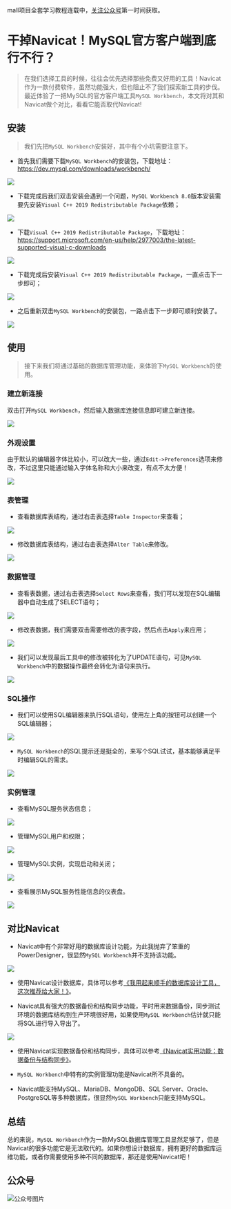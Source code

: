 mall项目全套学习教程连载中，[关注公众号](#公众号)第一时间获取。

# 干掉Navicat！MySQL官方客户端到底行不行？

> 在我们选择工具的时候，往往会优先选择那些免费又好用的工具！Navicat作为一款付费软件，虽然功能强大，但也阻止不了我们探索新工具的步伐。最近体验了一把MySQL的官方客户端工具`MySQL Workbench`，本文将对其和Navicat做个对比，看看它能否取代Navicat!

## 安装

> 我们先把`MySQL Workbench`安装好，其中有个小坑需要注意下。

- 首先我们需要下载`MySQL Workbench`的安装包，下载地址：https://dev.mysql.com/downloads/workbench/

![](../images/mysql_workbench_01.png)

- 下载完成后我们双击安装会遇到一个问题，`MySQL Workbench 8.0`版本安装需要先安装`Visual C++ 2019 Redistributable Package`依赖；

![](../images/mysql_workbench_02.png)

- 下载`Visual C++ 2019 Redistributable Package`，下载地址：https://support.microsoft.com/en-us/help/2977003/the-latest-supported-visual-c-downloads

![](../images/mysql_workbench_03.png)

- 下载完成后安装`Visual C++ 2019 Redistributable Package`，一直点击下一步即可；

![](../images/mysql_workbench_04.png)

- 之后重新双击`MySQL Workbench`的安装包，一路点击下一步即可顺利安装了。

![](../images/mysql_workbench_05.png)

## 使用

> 接下来我们将通过基础的数据库管理功能，来体验下`MySQL Workbench`的使用。

### 建立新连接

双击打开`MySQL Workbench`，然后输入数据库连接信息即可建立新连接。

![](../images/mysql_workbench_06.png)

### 外观设置

由于默认的编辑器字体比较小，可以改大一些，通过`Edit->Preferences`选项来修改，不过这里只能通过输入字体名称和大小来改变，有点不太方便！

![](../images/mysql_workbench_07.png)

### 表管理

- 查看数据库表结构，通过右击表选择`Table Inspector`来查看；

![](../images/mysql_workbench_08.png)

- 修改数据库表结构，通过右击表选择`Alter Table`来修改。

![](../images/mysql_workbench_09.png)

### 数据管理

- 查看表数据，通过右击表选择`Select Rows`来查看，我们可以发现在SQL编辑器中自动生成了SELECT语句；

![](../images/mysql_workbench_10.png)

- 修改表数据，我们需要双击需要修改的表字段，然后点击`Apply`来应用；

![](../images/mysql_workbench_11.png)

- 我们可以发现最后工具中的修改被转化为了UPDATE语句，可见`MySQL Workbench`中的数据操作最终会转化为语句来执行。

![](../images/mysql_workbench_12.png)

### SQL操作

- 我们可以使用SQL编辑器来执行SQL语句，使用左上角的按钮可以创建一个SQL编辑器；

![](../images/mysql_workbench_13.png)

- `MySQL Workbench`的SQL提示还是挺全的，来写个SQL试试，基本能够满足平时编辑SQL的需求。

![](../images/mysql_workbench_14.gif)

### 实例管理

- 查看MySQL服务状态信息；

![](../images/mysql_workbench_15.png)

- 管理MySQL用户和权限；

![](../images/mysql_workbench_16.png)

- 管理MySQL实例，实现启动和关闭；

![](../images/mysql_workbench_17.png)

- 查看展示MySQL服务性能信息的仪表盘。

![](../images/mysql_workbench_18.png)

## 对比Navicat

- Navicat中有个非常好用的数据库设计功能，为此我抛弃了笨重的PowerDesigner，很显然`MySQL Workbench`并不支持该功能。

![](../images/mysql_workbench_19.png)

- 使用Navicat设计数据库，具体可以参考[《我用起来顺手的数据库设计工具，这次推荐给大家！》](https://mp.weixin.qq.com/s/SJI0x7qQw5JkCvDWou7XaQ)。

- Navicat具有强大的数据备份和结构同步功能，平时用来数据备份，同步测试环境的数据库结构到生产环境很好用，如果使用`MySQL Workbench`估计就只能将SQL进行导入导出了。

![](../images/mysql_workbench_20.png)

- 使用Navicat实现数据备份和结构同步，具体可以参考[《Navicat实用功能：数据备份与结构同步》](https://mp.weixin.qq.com/s/Km7lg-T0p9Kzb_WeyHVaqw)。

- `MySQL Workbench`中特有的实例管理功能是Navicat所不具备的。

- Navicat能支持MySQL、MariaDB、MongoDB、SQL Server、Oracle、PostgreSQL等多种数据库，很显然`MySQL Workbench`只能支持MySQL。

## 总结

总的来说，`MySQL Workbench`作为一款MySQL数据库管理工具显然足够了，但是Navicat的很多功能它是无法取代的。如果你想设计数据库，拥有更好的数据库运维功能，或者你需要使用多种不同的数据库，那还是使用Navicat吧！

## 公众号

![公众号图片](http://macro-oss.oss-cn-shenzhen.aliyuncs.com/mall/banner/qrcode_for_macrozheng_258.jpg)